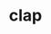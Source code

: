 ---
category: 4-letters
denotation: null
name: clap
reference_link: https://www.etymonline.com/word/clap
root_language: null
root_name: null
title: clap
type: free
word_sums:
- respelling: clap
  sum: 'Clap + '
---